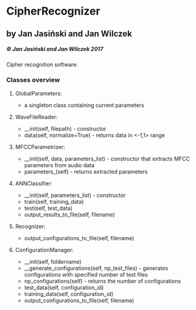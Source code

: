 # CipherRecognizer

## by Jan Jasiński and Jan Wilczek
##### &copy; Jan Jasiński and Jan Wilczek 2017

Cipher recognition software.

### Classes overview

1. GlobalParameters:
   - a singleton class containing current parameters

1. WaveFileReader:
    * __init(self, filepath)  - constructor   
    * data(self, normalize=True) - returns data in <-1,1> range
  
 2. MFCCParametrizer:
    * __init(self, data, parameters_list) - constructor that extracts MFCC parameters from audio data
    * parameters_(self) - returns extracted parameters
  
 3. ANNClassifier:
    * __init(self, parameters_list) - constructor
    * train(self, training_data)
    * test(self, test_data)
    * output_results_to_file(self, filename)
  
 4. Recognizer:
    * output_configurations_to_file(self, filename)

 5. ConfigurationManager:
    * __init(self, foldername)
    * __generate_configurations(self, np_test_files) - generates configurations with specified number of test files
    * np_configurations(self) - returns the number of configurations
    * test_data(self, configuration_id)
    * training_data(self, configuration_id)
    * output_configurations_to_file(self, filename)
